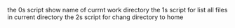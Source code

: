 the 0s script show name of currnt work directory
the 1s script for list all files in current directory
the 2s script for chang directory to home
